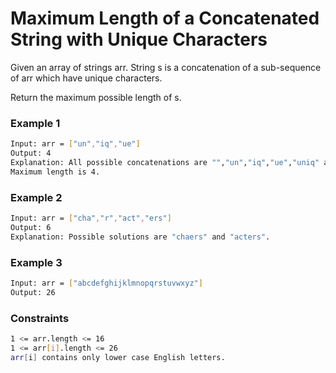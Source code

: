 # Maximum Length of a Concatenated String with Unique Characters

Given an array of strings arr. String s is a concatenation of a sub-sequence of arr which have unique characters.

Return the maximum possible length of s.

### Example 1
```sh
Input: arr = ["un","iq","ue"]
Output: 4
Explanation: All possible concatenations are "","un","iq","ue","uniq" and "ique".
Maximum length is 4.
```

### Example 2
```sh
Input: arr = ["cha","r","act","ers"]
Output: 6
Explanation: Possible solutions are "chaers" and "acters".
```

### Example 3
```sh
Input: arr = ["abcdefghijklmnopqrstuvwxyz"]
Output: 26
```

### Constraints
```sh
1 <= arr.length <= 16
1 <= arr[i].length <= 26
arr[i] contains only lower case English letters.
```
